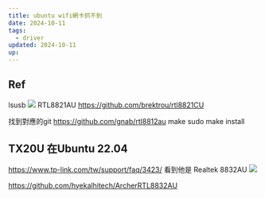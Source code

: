 ```yaml
---
title: ubuntu wifi網卡抓不到
date: 2024-10-11
tags:
  - driver
updated: 2024-10-11
up:
---
```


## Ref

lsusb
![](https://i.imgur.com/SRI6jmT.png)
RTL8821AU
https://github.com/brektrou/rtl8821CU

找到對應的git
https://github.com/gnab/rtl8812au
make
sudo make install



## TX20U 在Ubuntu 22.04
https://www.tp-link.com/tw/support/faq/3423/
看到他是 Realtek 8832AU
![](https://i.imgur.com/8YuZ7x7.png)

https://github.com/hyekalhitech/ArcherRTL8832AU

